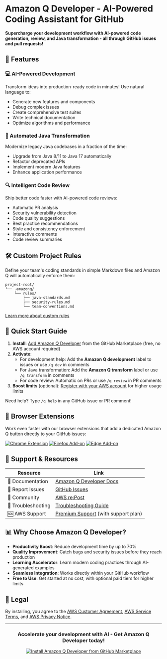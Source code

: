 # Amazon Q Developer - AI-Powered Coding Assistant for GitHub
**Supercharge your development workflow with AI-powered code generation, review, and Java transformation - all through GitHub issues and pull requests!**


## 🚀 Features

### 💻 AI-Powered Development
Transform ideas into production-ready code in minutes! Use natural language to:
- Generate new features and components
- Debug complex issues
- Create comprehensive test suites
- Write technical documentation
- Optimize algorithms and performance


### 🔄 Automated Java Transformation
Modernize legacy Java codebases in a fraction of the time:
- Upgrade from Java 8/11 to Java 17 automatically
- Refactor deprecated APIs
- Implement modern Java features
- Enhance application performance


### 🔍 Intelligent Code Review
Ship better code faster with AI-powered code reviews:
- Automatic PR analysis
- Security vulnerability detection
- Code quality suggestions
- Best practice recommendations
- Style and consistency enforcement
- Interactive comments
- Code review summaries

## 🛠️ Custom Project Rules

Define your team's coding standards in simple Markdown files and Amazon Q will automatically enforce them:

```
project-root/
└── .amazonq/
    └── rules/
        ├── java-standards.md
        ├── security-rules.md
        └── team-conventions.md
```

[Learn more about custom rules](https://docs.aws.amazon.com/amazonq/latest/qdeveloper-ug/project-rules.html)

## 🏁 Quick Start Guide

1. **Install**: [Add Amazon Q Developer](https://github.com/marketplace/amazon-q-developer) from the GitHub Marketplace (free, no AWS account required)
2. **Activate**:
   - For development help: Add the **Amazon Q development** label to issues or use `/q dev` in comments
   - For Java transformation: Add the **Amazon Q transform** label or use `/q transform` in comments
   - For code review: Automatic on PRs or use `/q review` in PR comments
3. **Boost limits** (optional): [Register with your AWS account](https://us-east-1.console.aws.amazon.com/amazonq/developer/home?region=us-east-1#/github/register) for higher usage limits

Need help? Type `/q help` in any GitHub issue or PR comment!

## 🔋 Browser Extensions

Work even faster with our browser extensions that add a dedicated Amazon Q button directly to your GitHub issues:

[![Chrome Extension](https://img.shields.io/badge/Chrome-Extension-4285F4?logo=google-chrome&logoColor=white)](https://chromewebstore.google.com/detail/amazon-q-github-issue-hel/oefafjbablenakmhacfllkmpaeabnnfi)
[![Firefox Add-on](https://img.shields.io/badge/Firefox-Add--on-FF7139?logo=firefox-browser&logoColor=white)](https://addons.mozilla.org/en-US/firefox/addon/amazon-q-github-issue-helper/)
[![Edge Add-on](https://img.shields.io/badge/Edge-Add--on-0078D7?logo=microsoft-edge&logoColor=white)](https://microsoftedge.microsoft.com/addons/detail/amazon-q-github-issue-h/poghackjbfhejeppjaegbnblangjbmmc)

## 💬 Support & Resources

| Resource | Link |
|----------|------|
| 📝 Documentation | [Amazon Q Developer Docs](https://docs.aws.amazon.com/amazonq/latest/qdeveloper-ug/amazon-q-for-github.html) |
| 🐛 Report Issues | [GitHub Issues](https://github.com/Amazon-Q-Developer/feedback-q-developer-for-github-app/issues/new/choose) |
| 💬 Community | [AWS re:Post](https://repost.aws/tags/TA0dcbVDP4QgWbj0696CFBXA/amazon-q-developer) |
| 🔧 Troubleshooting | [Troubleshooting Guide](https://docs.aws.amazon.com/amazonq/latest/qdeveloper-ug/github-troubleshooting.html) |
| 🆘 AWS Support | [Premium Support](https://aws.amazon.com/premiumsupport) (with support plan) |

## 📊 Why Choose Amazon Q Developer?

- **Productivity Boost**: Reduce development time by up to 70%
- **Quality Improvement**: Catch bugs and security issues before they reach production
- **Learning Accelerator**: Learn modern coding practices through AI-generated examples
- **Seamless Integration**: Works directly within your GitHub workflow
- **Free to Use**: Get started at no cost, with optional paid tiers for higher limits

## 📜 Legal

By installing, you agree to the [AWS Customer Agreement](https://aws.amazon.com/agreement/), [AWS Service Terms](https://aws.amazon.com/service-terms/), and [AWS Privacy Notice](https://aws.amazon.com/privacy/).

---

<div align="center">
  <h3>Accelerate your development with AI - Get Amazon Q Developer today!</h3>
  <a href="https://github.com/marketplace/amazon-q-developer">
    <img src="https://img.shields.io/badge/Install%20Now-GitHub%20Marketplace-2EA44F?style=for-the-badge&logo=github" alt="Install Amazon Q Developer from GitHub Marketplace" />
  </a>
</div>

<!-- GitHub Topics -->
<!-- ai-assistant, developer-tools, code-generation, java-transformation, code-review, github-integration, aws, amazon-q, productivity, automation, ai-coding, generative-ai, development-workflow, pull-request-automation, issue-automation, testing-automation, documentation-generation, debugging-assistant, java-upgrade, code-quality -->
